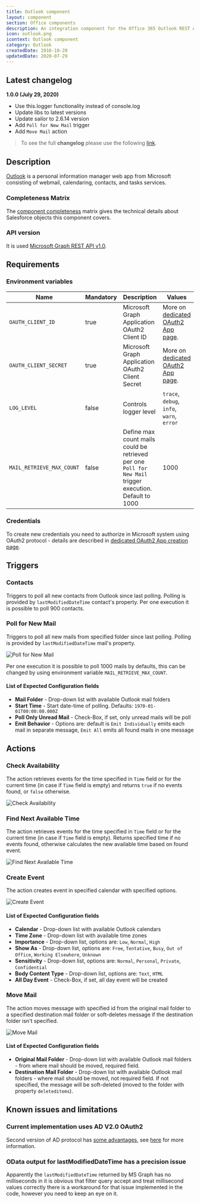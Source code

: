 ```yaml
---
title: Outlook component
layout: component
section: Office components
description: An integration component for the Office 365 Outlook REST API.
icon: outlook.png
icontext: Outlook component
category: Outlook
createdDate: 2016-10-20
updatedDate: 2020-07-29
---
```


## Latest changelog

**1.0.0 (July 29, 2020)**

* Use this.logger functionality instead of console.log
* Update libs to latest versions
* Update sailor to 2.6.14 version
* Add `Poll for New Mail` trigger
* Add `Move Mail` action

> To see the full **changelog** please use the following [link](/components/outlook/changelog).

## Description

[Outlook](https://outlook.live.com/) is a personal information manager web app from Microsoft consisting of webmail, calendaring, contacts, and tasks services.

### Completeness Matrix

The [component completeness](completeness-matrix) matrix gives the technical
details about Salesforce objects this component covers.

### API version

It is used [Microsoft Graph REST API v1.0](https://docs.microsoft.com/en-us/graph/overview?view=graph-rest-1.0).

## Requirements

### Environment variables

|Name|Mandatory|Description|Values|
|----|---------|-----------|------|
|`OAUTH_CLIENT_ID`| true | Microsoft Graph Application OAuth2 Client ID | More on [dedicated OAuth2 App page](create-oauth-app). |
|`OAUTH_CLIENT_SECRET`| true | Microsoft Graph Application OAuth2 Client Secret | More on [dedicated OAuth2 App page](create-oauth-app). |
|`LOG_LEVEL`| false | Controls logger level | `trace`, `debug`, `info`, `warn`, `error` |
|`MAIL_RETRIEVE_MAX_COUNT`| false | Define max count mails could be retrieved per one `Poll for New Mail` trigger execution. Default to 1000| 1000 |

### Credentials

To create new credentials you need to authorize in Microsoft system using OAuth2 protocol - details are described in [dedicated OAuth2 App creation page](create-oauth-app).

## Triggers

### Contacts

Triggers to poll all new contacts from Outlook since last polling. Polling is provided by `lastModifiedDateTime` contact's property.
Per one execution it is possible to poll 900 contacts.

### Poll for New Mail

Triggers to poll all new mails from specified folder since last polling. Polling is provided by `lastModifiedDateTime` mail's property.

![Poll for New Mail](img/poll-for-new-mail.png)

Per one execution it is possible to poll 1000 mails by defaults, this can be changed by using environment variable `MAIL_RETRIEVE_MAX_COUNT`.

#### List of Expected Configuration fields

* **Mail Folder** - Drop-down list with available Outlook mail folders
* **Start Time** - Start date-time of polling. Defaults: `1970-01-01T00:00:00.000Z`
* **Poll Only Unread Mail** - Check-Box, if set, only unread mails will be poll
* **Emit Behavior** -  Options are: default is `Emit Individually` emits each mail in separate message, `Emit All` emits all found mails in one message

## Actions

### Check Availability

The action retrieves events for the time specified in `Time` field or for the current time (in case if `Time` field is empty) and returns `true` if no events found, or `false` otherwise.

![Check Availability](img/check-availability.png)

### Find Next Available Time

The action retrieves events for the time specified in `Time` field or for the current time (in case if `Time` field is empty).
Returns specified time if no events found, otherwise calculates the new available time based on found event.

![Find Next Available Time](img/find-next.png)

### Create Event

The action creates event in specified calendar with specified options.

![Create Event](img/create-event.png)

#### List of Expected Configuration fields

* **Calendar** - Drop-down list with available Outlook calendars
* **Time Zone** - Drop-down list with available time zones
* **Importance** - Drop-down list, options are: `Low`, `Normal`, `High`
* **Show As** - Drop-down list, options are: `Free`, `Tentative`, `Busy`, `Out of Office`, `Working Elsewhere`, `Unknown`
* **Sensitivity** - Drop-down list, options are: `Normal`, `Personal`, `Private`, `Confidential`
* **Body Content Type** - Drop-down list, options are: `Text`, `HTML`
* **All Day Event** - Check-Box, if set, all day event will be created

### Move Mail

The action moves message with specified id from the original mail folder to a specified destination mail folder or soft-deletes message if the destination folder isn't specified.

![Move Mail](img/move-mail.png)

#### List of Expected Configuration fields

* **Original Mail Folder** - Drop-down list with available Outlook mail folders - from where mail should be moved, required field.
* **Destination Mail Folder** - Drop-down list with available Outlook mail folders - where mail should be moved, not required field.
If not specified, the message will be soft-deleted (moved to the folder with property `deleteditems`).


## Known issues and limitations

### Current implementation uses AD V2.0 OAuth2

Second version of AD protocol has [some advantages](https://azure.microsoft.com/en-us/documentation/articles/active-directory-v2-compare/), see [here](https://azure.microsoft.com/en-us/documentation/articles/active-directory-v2-limitations/) for more information.

### OData output for lastModifiedDateTime has a precision issue

Apparently the `lastModifiedDateTime` returned by MS Graph has no milliseconds
in it is obvious that filter query accept and treat millisecond values correctly
there is a workaround for that issue implemented in the code, however you need to
keep an eye on it.
